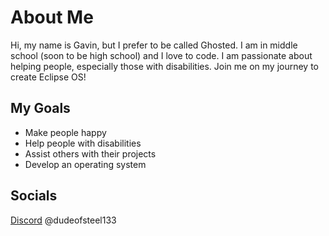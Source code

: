 # About Me

Hi, my name is Gavin, but I prefer to be called Ghosted. I am in middle school (soon to be high school) and I love to code. I am passionate about helping people, especially those with disabilities. Join me on my journey to create Eclipse OS!

## My Goals

- Make people happy
- Help people with disabilities
- Assist others with their projects
- Develop an operating system

## Socials

[Discord](https://discord.com) @dudeofsteel133
